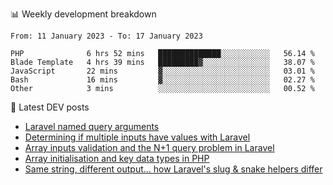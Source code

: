 📊 Weekly development breakdown
<!--START_SECTION:waka-->

```text
From: 11 January 2023 - To: 17 January 2023

PHP              6 hrs 52 mins   ██████████████░░░░░░░░░░░   56.14 %
Blade Template   4 hrs 39 mins   █████████▓░░░░░░░░░░░░░░░   38.07 %
JavaScript       22 mins         ▓░░░░░░░░░░░░░░░░░░░░░░░░   03.01 %
Bash             16 mins         ▓░░░░░░░░░░░░░░░░░░░░░░░░   02.27 %
Other            3 mins          ░░░░░░░░░░░░░░░░░░░░░░░░░   00.52 %
```

<!--END_SECTION:waka-->

📕 Latest DEV posts
<!-- BLOG-POST-LIST:START -->
- [Laravel named query arguments](https://dev.to/michaelvickersuk/laravel-named-query-arguments-28kd)
- [Determining if multiple inputs have values with Laravel](https://dev.to/michaelvickersuk/determining-if-multiple-inputs-have-values-with-laravel-km6)
- [Array inputs validation and the N+1 query problem in Laravel](https://dev.to/michaelvickersuk/array-inputs-validation-and-the-n1-query-problem-in-laravel-2agb)
- [Array initialisation and key data types in PHP](https://dev.to/michaelvickersuk/array-initialisation-and-key-data-types-in-php-1e5b)
- [Same string, different output... how Laravel&#39;s slug &amp; snake helpers differ](https://dev.to/michaelvickersuk/same-string-different-output-how-laravels-slug-snake-helpers-differ-1ccj)
<!-- BLOG-POST-LIST:END -->

